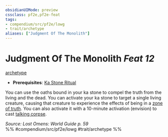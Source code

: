 ```yaml
---
obsidianUIMode: preview
cssclass: pf2e,pf2e-feat
tags:
- compendium/src/pf2e/lowg
- trait/archetype
aliases: ["Judgment Of The Monolith"]
---
```

# Judgment Of The Monolith  *Feat 12*  
[archetype](rules/traits/archetype.md "Archetype Feat Trait")  

- **Prerequisites**: [Ka Stone Ritual](compendium/feats/ka-stone-ritual-lowg.md)

You can use the oaths bound in your ka stone to compel the truth from the living and the dead. You can activate your ka stone to target a single living creature, causing that creature to experience the effects of being in a [zone of truth](compendium/spells/zone-of-truth.md). You can also activate it with a 10-minute activation (envision) to cast [talking corpse](compendium/spells/talking-corpse.md).

*Source: Lost Omens: World Guide p. 59*  
%% #compendium/src/pf2e/lowg #trait/archetype %%